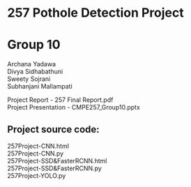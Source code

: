 # 257 Pothole Detection Project
# Group 10
Archana Yadawa\
Divya Sidhabathuni\
Sweety Sojrani\
Subhanjani Mallampati


Project Report - 257 Final Report.pdf \
Project Presentation - CMPE257_Group10.pptx 

## Project source code: 

257Project-CNN.html \
257Project-CNN.py \
257Project-SSD&FasterRCNN.html \
257Project-SSD&FasterRCNN.py \
257Project-YOLO.py
